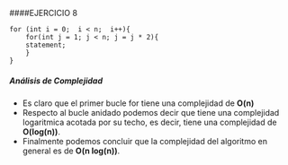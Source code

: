 ####EJERCICIO 8

    
	for (int i = 0;  i < n;  i++){
		for(int j = 1; j < n; j = j * 2){
		statement;
		}
	}
    
##### Análisis de Complejidad
- Es claro que el primer bucle for  tiene una complejidad de **O(n)**
- Respecto al bucle anidado podemos decir que tiene una complejidad logaritmica acotada por su techo, es decir, tiene una complejidad de **O(log(n))**.
- Finalmente podemos concluir que la complejidad del algoritmo en general es de **O(n log(n))**.